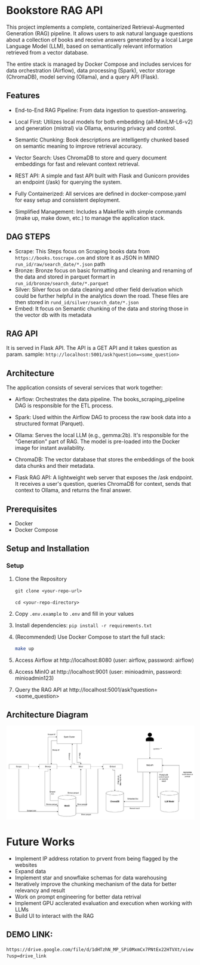 # Bookstore RAG API
This project implements a complete, containerized Retrieval-Augmented Generation (RAG) pipeline. It allows users to ask natural language questions about a collection of books and receive answers generated by a local Large Language Model (LLM), based on semantically relevant information retrieved from a vector database.

The entire stack is managed by Docker Compose and includes services for data orchestration (Airflow), data processing (Spark), vector storage (ChromaDB), model serving (Ollama), and a query API (Flask).

## Features
* End-to-End RAG Pipeline: From data ingestion to question-answering.

* Local First: Utilizes local models for both embedding (all-MiniLM-L6-v2) and generation (mistral) via Ollama, ensuring privacy and control.

* Semantic Chunking: Book descriptions are intelligently chunked based on semantic meaning to improve retrieval accuracy.

* Vector Search: Uses ChromaDB to store and query document embeddings for fast and relevant context retrieval.

* REST API: A simple and fast API built with Flask and Gunicorn provides an endpoint (/ask) for querying the system.

* Fully Containerized: All services are defined in docker-compose.yaml for easy setup and consistent deployment.

* Simplified Management: Includes a Makefile with simple commands (make up, make down, etc.) to manage the application stack.

## DAG STEPS

* Scrape: This Steps focus on Scraping books data from `https://books.toscrape.com` and store it as JSON in MINIO `run_id/raw/search_date/*.json` path
* Bronze: Bronze focus on basic formatting and cleaning and renaming of the data and stored in parquet formart in `run_id/bronze/search_date/*.parquet`
* Silver: Silver focus on data cleaning and other field derivation which could be further helpful in the analytics down the road. These files are then stored in `rund_id/silver/search_date/*.json`
* Embed: It focus on Semantic chunking of the data and storing those in the vector db with its metadata

## RAG API
It is served in Flask API. The API is a GET API and it takes question as param. 
sample: `http://localhost:5001/ask?question=<some_question>`

## Architecture
The application consists of several services that work together:

* Airflow: Orchestrates the data pipeline. The books_scraping_pipeline DAG is responsible for the ETL process.

* Spark: Used within the Airflow DAG to process the raw book data into a structured format (Parquet).

* Ollama: Serves the local LLM (e.g., gemma:2b). It's responsible for the "Generation" part of RAG. The model is pre-loaded into the Docker image for instant availability.

* ChromaDB: The vector database that stores the embeddings of the book data chunks and their metadata.

* Flask RAG API: A lightweight web server that exposes the /ask endpoint. It receives a user's question, queries ChromaDB for context, sends that context to Ollama, and returns the final answer.

## Prerequisites
* Docker
* Docker Compose

## Setup and Installation

### Setup
1. Clone the Repository

    `git clone <your-repo-url>`

    `cd <your-repo-directory>`


2. Copy `.env.example` to `.env` and fill in your values
3. Install dependencies: `pip install -r requirements.txt`
4. (Recommended) Use Docker Compose to start the full stack:
   ```sh
   make up
   ```
5. Access Airflow at http://localhost:8080 (user: airflow, password: airflow)
6. Access MinIO at http://localhost:9001 (user: minioadmin, password: minioadmin123)
7. Query the RAG API at http://localhost:5001/ask?question=<some_question>

## Architecture Diagram

![Architecture Diagram](architecture.png)


# Future Works

* Implement IP address rotation to prvent from being flagged by the websites 
* Expand data 
* Implement star and snowflake schemas for data warehousing 
* Iteratively improve the chunking mechanism of the data for better relevancy and result
* Work on prompt engineering for better data retrival
* Implement GPU acclerated evaluation and execution when working with LLMs
* Build UI to interact with the RAG

## DEMO LINK: 
`https://drive.google.com/file/d/1dHTzhN_MP_SPi0MxmCx7PNtEx22HTVXt/view?usp=drive_link`



